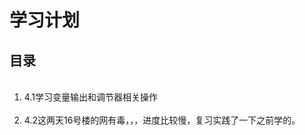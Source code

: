<h1>学习计划</h1>

<h2>目录</h2>

<ol>
    <li>4.1学习变量输出和调节器相关操作</li>
    <li>4.2这两天16号楼的网有毒，，，进度比较慢，复习实践了一下之前学的。</li>
</ol>
